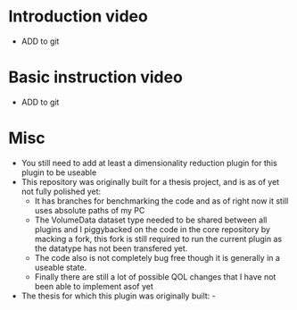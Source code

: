 # Introduction video
  - ADD to git

# Basic instruction video
 - ADD to git

# Misc
- You still need to add at least a dimensionality reduction plugin for this plugin to be useable
- This repository was originally built for a thesis project, and is as of yet not fully polished yet:
  - It has branches for benchmarking the code and as of right now it still uses absolute paths of my PC
  - The VolumeData dataset type needed to be shared between all plugins and I piggybacked on the code in the core repository by macking a fork, this fork is still required to run the current plugin as the datatype has not been transfered yet.
  - The code also is not completely bug free though it is generally in a useable state.
  - Finally there are still a lot of possible QOL changes that I have not been able to implement asof yet
- The thesis for which this plugin was originally built: -

